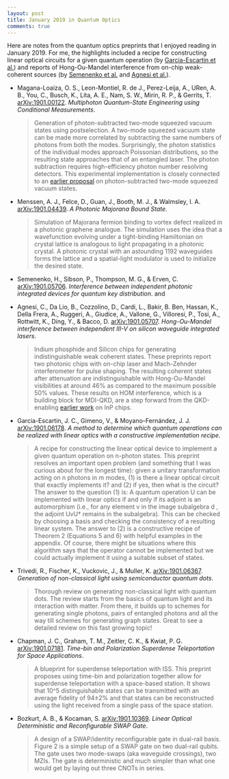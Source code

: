 ```yaml
---
layout: post
title: January 2019 in Quantum Optics
comments: true
---
```


Here are notes from the quantum optics preprints that I enjoyed reading in January 2019. For me, the highlights included a recipe for constructing linear optical circuits for a given quantum operation (by [Garcia-Escartin et al.](http://arxiv.org/abs/1901.06178)) and reports of Hong-Ou-Mandel interference from on-chip weak-coherent sources (by [Semenenko et al.](http://arxiv.org/abs/1901.05706) and [Agnesi et al.](http://arxiv.org/abs/1901.05707)). 

<!--more-->

- Magana-Loaiza, O. S., Leon-Montiel, R. de J., Perez-Leija, A., URen, A. B., You, C., Busch, K., Lita, A. E., Nam, S. W., Mirin, R. P., & Gerrits, T. [arXiv:1901.00122](http://arxiv.org/abs/1901.00122). _Multiphoton Quantum-State Engineering using Conditional Measurements_.
    > Generation of photon-subtracted two-mode squeezed vacuum states using postselection. A two-mode squeezed vacuum state can be made more correlated by subtracting the same numbers of photons from both the modes. Surprisingly, the photon statistics of the individual modes approach Poissonian distributions, so the resulting state approaches that of an entangled laser. The photon subtraction requires high-efficiency photon number resolving detectors. This experimental implementation is closely connected to an [earlier proposal](https://www.osapublishing.org/josab/abstract.cfm?uri=josab-29-9-2581) on photon-subtracted two-mode squeezed vacuum states.

- Menssen, A. J., Felce, D., Guan, J., Booth, M. J., & Walmsley, I. A. [arXiv:1901.04439](http://arxiv.org/abs/1901.04439). _A Photonic Majorana Bound State_.
    > Simulation of Majorana fermion binding to vortex defect realized in a photonic graphene analogue. The simulation uses the idea that a wavefunction evolving under a tight-binding Hamiltonian on crystal lattice is analogous to light propagating in a photonic crystal. A photonic crystal with an astounding 1192 waveguides forms the lattice and a spatial-light modulator is used to initialize the desired state.  

- Semenenko, H., Sibson, P., Thompson, M. G., & Erven, C. [arXiv:1901.05706](http://arxiv.org/abs/1901.05706). _Interference between independent photonic integrated devices for quantum key distribution_. and
- Agnesi, C., Da Lio, B., Cozzolino, D., Cardi, L., Bakir, B. Ben, Hassan, K., Della Frera, A., Ruggeri, A., Giudice, A., Vallone, G., Villoresi, P., Tosi, A., Rottwitt, K., Ding, Y., & Bacco, D. [arXiv:1901.05707](http://arxiv.org/abs/1901.05707). _Hong-Ou-Mandel interference between independent III-V on silicon waveguide integrated lasers_.
    > Indium phosphide and Silicon chips for generating indistinguishable weak coherent states. These preprints report two photonic chips with on-chip laser and Mach-Zehnder interferometer for pulse shaping. The resulting coherent states after attenuation are indistinguishable with Hong-Ou-Mandel visibilities at around 46% as compared to the maximum possible 50% values. These results on HOM interference, which is a building block for MDI-QKD, are a step forward from the QKD-enabling [earlier work](https://www.nature.com/articles/ncomms13984) on InP chips.

- Garcia-Escartin, J. C., Gimeno, V., & Moyano-Fernández, J. J. [arXiv:1901.06178](http://arxiv.org/abs/1901.06178). _A method to determine which quantum operations can be realized with linear optics with a constructive implementation recipe_.
    > A recipe for constructing the linear optical device to implement a given quantum operation on n-photon states. This preprint resolves an important open problem (and something that I was curious about for the longest time): given a unitary transformation acting on n photons in m modes, (1) is there a linear optical circuit that exactly implements it? and (2) if yes, then what is the circuit? The answer to the question (1) is: A quantum operation U can be implemented with linear optics if and only if its adjoint is an automorphism (i.e., for any element v in the image subalgebra d , the adjoint UvU† remains in the subalgebra). This can be checked by choosing a basis and checking the consistency of a resulting linear system. The answer to (2) is a constructive recipe of Theorem 2 (Equations 5 and 6) with helpful examples in the appendix. Of course, there might be situations where this algorithm says that the operator cannot be implemented but we could actually implement it using a suitable subset of states.

- Trivedi, R., Fischer, K., Vuckovic, J., & Muller, K. [arXiv:1901.06367](http://arxiv.org/abs/1901.06367). _Generation of non-classical light using semiconductor quantum dots_.
    > Thorough review on generating non-classical light with quantum dots. The review starts from the basics of quantum light and its interaction with matter. From there, it builds up to schemes for generating single photons, pairs of entangled photons and all the way till schemes for generating graph states. Great to see a detailed review on this fast growing topic!

- Chapman, J. C., Graham, T. M., Zeitler, C. K., & Kwiat, P. G. [arXiv:1901.07181](http://arxiv.org/abs/1901.07181). _Time-bin and Polarization Superdense Teleportation for Space Applications_.
    > A blueprint for superdense teleportation with ISS. This preprint proposes using time-bin and polarization together allow for superdense teleportation with a space-based station. It shows that 10^5 distinguishable states can be transmitted with an average fidelity of 94±2% and that states can be reconstructed using the light received from a single pass of the space station.

- Bozkurt, A. B., & Kocaman, S. [arXiv:1901.10369](http://arxiv.org/abs/1901.10369). _Linear Optical Deterministic and Reconfigurable SWAP Gate_.
    > A design of a SWAP/identity reconfigurable gate in dual-rail basis. Figure 2 is a simple setup of a SWAP gate on two dual-rail qubits. The gate uses two mode-swaps (aka waveguide crossings), two MZIs. The gate is deterministic and much simpler than what one would get by laying out three CNOTs in series.

